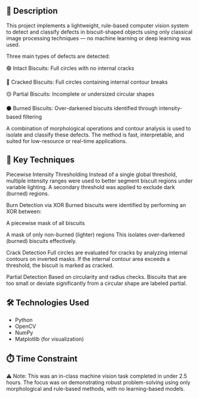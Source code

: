 ## 📝 Description

This project implements a lightweight, rule-based computer vision system to detect and classify defects in biscuit-shaped objects using only classical image processing techniques — no machine learning or deep learning was used.

Three main types of defects are detected:

🟢 Intact Biscuits: Full circles with no internal cracks

🔴 Cracked Biscuits: Full circles containing internal contour breaks

🟡 Partial Biscuits: Incomplete or undersized circular shapes

⚫ Burned Biscuits: Over-darkened biscuits identified through intensity-based filtering

A combination of morphological operations and contour analysis is used to isolate and classify these defects. The method is fast, interpretable, and suited for low-resource or real-time applications.

## 🧠 Key Techniques

Piecewise Intensity Thresholding
Instead of a single global threshold, multiple intensity ranges were used to better segment biscuit regions under variable lighting. A secondary threshold was applied to exclude dark (burned) regions.

Burn Detection via XOR
Burned biscuits were identified by performing an XOR between:

A piecewise mask of all biscuits

A mask of only non-burned (lighter) regions
This isolates over-darkened (burned) biscuits effectively.

Crack Detection
Full circles are evaluated for cracks by analyzing internal contours on inverted masks. If the internal contour area exceeds a threshold, the biscuit is marked as cracked.

Partial Detection
Based on circularity and radius checks. Biscuits that are too small or deviate significantly from a circular shape are labeled partial.

## 🛠 Technologies Used

- Python
- OpenCV
- NumPy
- Matplotlib (for visualization)

## ⏱️ Time Constraint

⚠️ Note: This was an in-class machine vision task completed in under 2.5 hours.
The focus was on demonstrating robust problem-solving using only morphological and rule-based methods, with no learning-based models.

